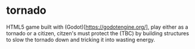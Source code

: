 # tornado
HTML5 game built with (Godot)[https://godotengine.org/], play either as a tornado or a citizen, citzen's must protect the (TBC) by building structures to slow the tornado down and tricking it into wasting energy.
